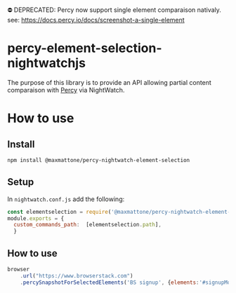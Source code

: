 ⛔️ DEPRECATED: Percy now support single element comparaison nativaly. see: https://docs.percy.io/docs/screenshot-a-single-element
# percy-element-selection-nightwatchjs
The purpose of this library is to provide an API allowing partial content comparaison with [Percy](https://percy.io) via NightWatch. 

# How to use

## Install

```bash
npm install @maxmattone/percy-nightwatch-element-selection
```

## Setup
In `nightwatch.conf.js` add the following:
```javascript
const elementselection = require('@maxmattone/percy-nightwatch-element-selection');
module.exports = {
  custom_commands_path:  [elementselection.path],
  }
```

## How to use
```javascript
browser
    .url("https://www.browserstack.com")
    .percySnapshotForSelectedElements('BS signup', {elements:'#signupModalButton'})
```
